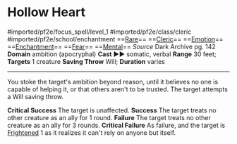 # Hollow Heart
#imported/pf2e/focus_spell/level_1 #imported/pf2e/class/cleric #imported/pf2e/school/enchantment 
==[Rare](rare.md)== ==[Cleric](rules/traits/cleric.md)== ==[Emotion](emotion.md)== ==[Enchantment](enchantment.md)== ==[Fear](../../Arcane_Tradition/Level%201/Fear.md)== ==[Mental](mental.md)==
*Source* Dark Archive pg. 142
**Domain** ambition (apocryphal)
**Cast** ►► somatic, verbal
**Range** 30 feet; **Targets** 1 creature
**Saving Throw** Will; **Duration** varies

---
You stoke the target's ambition beyond reason, until it believes no one is capable of helping it, or that others aren't to be trusted. The target attempts a Will saving throw.

**Critical Success** The target is unaffected.
**Success** The target treats no other creature as an ally for 1 round.
**Failure** The target treats no other creature as an ally for 3 rounds.
**Critical Failure** As failure, and the target is [Frightened](../../../Conditions/Frightened.md) 1 as it realizes it can't rely on anyone but itself.
